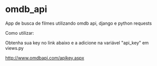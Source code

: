 # omdb_api
App de busca de filmes utilizando omdb api, django e python requests


Como utilizar:

Obtenha sua key no link abaixo e a adicione na variável "api_key" em views.py

http://www.omdbapi.com/apikey.aspx
